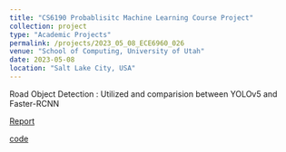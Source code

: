 ```yaml
---
title: "CS6190 Probablisitc Machine Learning Course Project"
collection: project
type: "Academic Projects"
permalink: /projects/2023_05_08_ECE6960_026
venue: "School of Computing, University of Utah"
date: 2023-05-08
location: "Salt Lake City, USA"
---
```

Road Object Detection : Utilized and comparision between YOLOv5 and Faster-RCNN

[Report](https://mahimoksha.github.io/files/ECE6960-026_report.pdf)

[code](https://github.com/mahimoksha/ECE6960-Deep_Learn_Img_Analysis_project)
